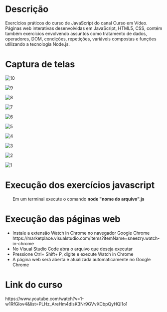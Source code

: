 <h1>Descrição</h1>

Exercícios práticos do curso de JavaScript do canal Curso em Vídeo. 
Páginas web interativas desenvolvidas em JavaScript, HTML5, CSS, contém também exercícios envolvendo assuntos como tratamento de dados, operadores, DOM, condições, repetições, variáveis compostas e funções utilizando a tecnologia Node.js.

<h1>Captura de telas</h1>

![10](https://user-images.githubusercontent.com/38113015/81894273-c2d2b800-9585-11ea-97b9-13a82f260e4e.png)

![9](https://user-images.githubusercontent.com/38113015/81894282-c5cda880-9585-11ea-9713-a08687a31e17.png)

![8](https://user-images.githubusercontent.com/38113015/81894287-c7976c00-9585-11ea-8e54-bd75acc75cba.png)

![7](https://user-images.githubusercontent.com/38113015/81894296-ca925c80-9585-11ea-99ea-ece0962d9208.png)

![6](https://user-images.githubusercontent.com/38113015/81895928-cc5e1f00-9589-11ea-80b0-51973c3268b2.png)

![5](https://user-images.githubusercontent.com/38113015/81894303-cfefa700-9585-11ea-9315-f21d2601b8d9.png)

![4](https://user-images.githubusercontent.com/38113015/81894308-d2520100-9585-11ea-97b6-e10a106df1f5.png)

![3](https://user-images.githubusercontent.com/38113015/81894318-d5e58800-9585-11ea-9f3c-02170523fe88.png)

![2](https://user-images.githubusercontent.com/38113015/81894323-d847e200-9585-11ea-9d10-574c76151690.png)

![1](https://user-images.githubusercontent.com/38113015/81894331-dd0c9600-9585-11ea-9c1d-380e3c38e31e.png)

<h1>Execução dos exercícios javascript</h1>
<ul>Em um terminal execute o comando <b>node "nome do arquivo".js</b></ul>

<h1>Execução das páginas web</h1>
<ul>
  <li>Instale a extensão Watch in Chrome no navegador Google Chrome</li>
  https://marketplace.visualstudio.com/items?itemName=sneezry.watch-in-chrome
  <li>No Visual Studio Code abra o arquivo que deseja executar</li>
  <li>Pressione Ctrl+ Shift+ P, digite e execute Watch in Chrome</li>
  <li>A página web será aberta e atualizada automaticamente no Google Chrome</li>
</ul>

<h1>Link do curso</h1>
https://www.youtube.com/watch?v=1-w1RfGIov4&list=PLHz_AreHm4dlsK3Nr9GVvXCbpQyHQl1o1
